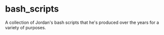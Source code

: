 # bash_scripts
A collection of Jordan's bash scripts that he's produced over the years for a
variety of purposes.